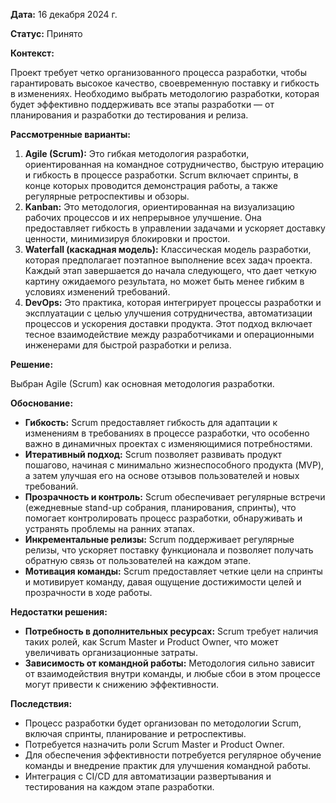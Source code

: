 **Дата:** 16 декабря 2024 г.

**Статус:** Принято

**Контекст:**

Проект требует четко организованного процесса разработки, чтобы гарантировать высокое качество, своевременную поставку и гибкость в изменениях. Необходимо выбрать методологию разработки, которая будет эффективно поддерживать все этапы разработки — от планирования и разработки до тестирования и релиза.

**Рассмотренные варианты:**

1. **Agile (Scrum):** Это гибкая методология разработки, ориентированная на командное сотрудничество, быструю итерацию и гибкость в процессе разработки. Scrum включает спринты, в конце которых проводится демонстрация работы, а также регулярные ретроспективы и обзоры.
2. **Kanban:** Это методология, ориентированная на визуализацию рабочих процессов и их непрерывное улучшение. Она предоставляет гибкость в управлении задачами и ускоряет доставку ценности, минимизируя блокировки и простои.
3. **Waterfall (каскадная модель):** Классическая модель разработки, которая предполагает поэтапное выполнение всех задач проекта. Каждый этап завершается до начала следующего, что дает четкую картину ожидаемого результата, но может быть менее гибким в условиях изменений требований.
4. **DevOps:** Это практика, которая интегрирует процессы разработки и эксплуатации с целью улучшения сотрудничества, автоматизации процессов и ускорения доставки продукта. Этот подход включает тесное взаимодействие между разработчиками и операционными инженерами для быстрой разработки и релиза.

**Решение:**

Выбран Agile (Scrum) как основная методология разработки.

**Обоснование:**

- **Гибкость:** Scrum предоставляет гибкость для адаптации к изменениям в требованиях в процессе разработки, что особенно важно в динамичных проектах с изменяющимися потребностями.
- **Итеративный подход:** Scrum позволяет развивать продукт пошагово, начиная с минимально жизнеспособного продукта (MVP), а затем улучшая его на основе отзывов пользователей и новых требований.
- **Прозрачность и контроль:** Scrum обеспечивает регулярные встречи (ежедневные stand-up собрания, планирования, спринты), что помогает контролировать процесс разработки, обнаруживать и устранять проблемы на ранних этапах.
- **Инкрементальные релизы:** Scrum поддерживает регулярные релизы, что ускоряет поставку функционала и позволяет получать обратную связь от пользователей на каждом этапе.
- **Мотивация команды:** Scrum предоставляет четкие цели на спринты и мотивирует команду, давая ощущение достижимости целей и прозрачности в ходе работы.

**Недостатки решения:**

- **Потребность в дополнительных ресурсах:** Scrum требует наличия таких ролей, как Scrum Master и Product Owner, что может увеличивать организационные затраты.
- **Зависимость от командной работы:** Методология сильно зависит от взаимодействия внутри команды, и любые сбои в этом процессе могут привести к снижению эффективности.

**Последствия:**

- Процесс разработки будет организован по методологии Scrum, включая спринты, планирование и ретроспективы.
- Потребуется назначить роли Scrum Master и Product Owner.
- Для обеспечения эффективности потребуется регулярное обучение команды и внедрение практик для улучшения командной работы.
- Интеграция с CI/CD для автоматизации развертывания и тестирования на каждом этапе разработки.
